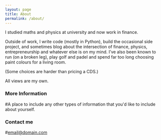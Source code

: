 ```yaml
---
layout: page
title: About
permalink: /about/
---
```

I studied maths and physics at university and now work in finance.

Outside of work, I write code (mostly in Python), build the occasional side project, and sometimes blog about the intersection of finance, physics, entrepreneurship and whatever else is on my mind. I’ve also been known to run (on a broken leg), play golf and padel and spend far too long choosing paint colours for a living room.

(Some choices are harder than pricing a CDS.)

All views are my own.

### More Information

#A place to include any other types of information that you'd like to include about yourself.

### Contact me

#[email@domain.com](mailto:email@domain.com)

